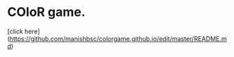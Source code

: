 # COloR game.
[click here] (https://github.com/manishbsc/colorgame.github.io/edit/master/README.md)
